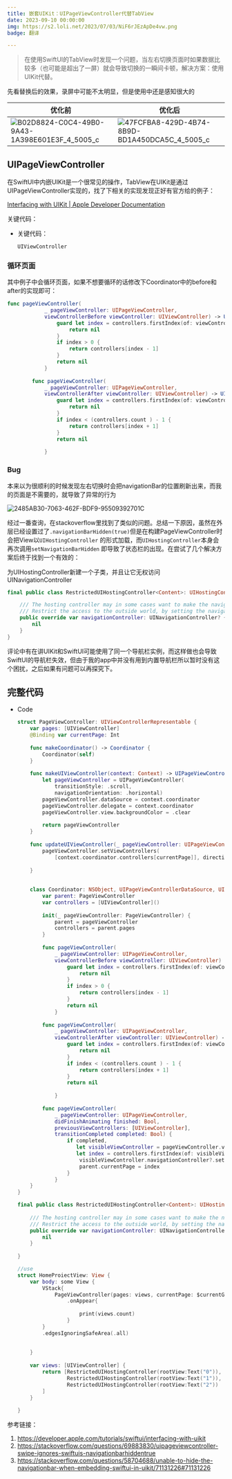```yaml
---
title: 嵌套UIKit：UIPageViewController代替TabView
date: 2023-09-10 00:00:00
img: https://s2.loli.net/2023/07/03/NiF6rJEzApDe4vw.png
badge: 翻译

---
```


> 在使用SwiftUI的TabView时发现一个问题，当左右切换页面时如果数据比较多（也可能是超出了一屏）就会导致切换的一瞬间卡顿，解决方案：使用UIKit代替。

先看替换后的效果，录屏中可能不太明显，但是使用中还是感知很大的



| 优化前                                                       | 优化后                                                       |
| ------------------------------------------------------------ | ------------------------------------------------------------ |
| ![B02D8824-C0C4-49B0-9A43-1A398E601E3F_4_5005_c](./assets/B02D8824-C0C4-49B0-9A43-1A398E601E3F_4_5005_c.jpeg) | ![47FCFBA8-429D-4B74-8B9D-BD1A450DCA5C_4_5005_c](./assets/47FCFBA8-429D-4B74-8B9D-BD1A450DCA5C_4_5005_c.jpeg) |



## UIPageViewController

在SwiftUI中内嵌UIKit是一个很常见的操作，TabView在UIKit是通过UIPageViewController实现的，找了下相关的实现发现正好有官方给的例子：

[Interfacing with UIKit | Apple Developer Documentation](https://developer.apple.com/tutorials/swiftui/interfacing-with-uikit)

关键代码：

- 关键代码：

  ```swift
  UIViewController
  ```

### 循环页面

其中例子中会循环页面，如果不想要循环的话修改下Coordinator中的before和after的实现即可：

```swift
func pageViewController(
            _ pageViewController: UIPageViewController,
            viewControllerBefore viewController: UIViewController) -> UIViewController? {
                guard let index = controllers.firstIndex(of: viewController) else {
                    return nil
                }
                if index > 0 {
                    return controllers[index - 1]
                }
                return nil
            }
        
        func pageViewController(
            _ pageViewController: UIPageViewController,
            viewControllerAfter viewController: UIViewController) -> UIViewController? {
                guard let index = controllers.firstIndex(of: viewController) else {
                    return nil
                }
                if index < (controllers.count ) - 1 {
                    return controllers[index + 1]
                }
                return nil
                
            }
```

### Bug

本来以为很顺利的时候发现左右切换时会把navigationBar的位置刷新出来，而我的页面是不需要的，就导致了异常的行为

![2485AB30-7063-462F-BDF9-95509392701C](./assets/2485AB30-7063-462F-BDF9-95509392701C.gif)

经过一番查询，在stackoverflow里找到了类似的问题。总结一下原因，虽然在外层已经设置过了`.navigationBarHidden(true)`但是在构建PageViewController时会把View以`UIHostingController`  的形式加载，而`UIHostingController`本身会再次调用`setNavigationBarHidden`  即导致了状态栏的出现。在尝试了几个解决方案后终于找到一个有效的：

为UIHostingController新建一个子类，并且让它无权访问UINavigationController

```swift
final public class RestrictedUIHostingController<Content>: UIHostingController<Content> where Content: View {

    /// The hosting controller may in some cases want to make the navigation bar be not hidden.
    /// Restrict the access to the outside world, by setting the navigation controller to nil when internally accessed.
    public override var navigationController: UINavigationController? {
        nil
    }
}
```

评论中有在讲UIKit和SwiftUI可能使用了同一个导航栏实例，而这样做也会导致SwiftUI的导航栏失效，但由于我的app中并没有用到内置导航栏所以暂时没有这个困扰，之后如果有问题可以再探究下。

## 完整代码

- Code

  ```swift
  struct PageViewController: UIViewControllerRepresentable {
      var pages: [UIViewController]
      @Binding var currentPage: Int
      
      func makeCoordinator() -> Coordinator {
          Coordinator(self)
      }
      
      func makeUIViewController(context: Context) -> UIPageViewController {
          let pageViewController = UIPageViewController(
              transitionStyle: .scroll,
              navigationOrientation: .horizontal)
          pageViewController.dataSource = context.coordinator
          pageViewController.delegate = context.coordinator
          pageViewController.view.backgroundColor = .clear
          
          return pageViewController
      }
      
      func updateUIViewController(_ pageViewController: UIPageViewController, context: Context) {
          pageViewController.setViewControllers(
              [context.coordinator.controllers[currentPage]], direction: .forward, animated: true)
          
      }
      
      
      class Coordinator: NSObject, UIPageViewControllerDataSource, UIPageViewControllerDelegate {
          var parent: PageViewController
          var controllers = [UIViewController]()
          
          init(_ pageViewController: PageViewController) {
              parent = pageViewController
              controllers = parent.pages
          }
          
          func pageViewController(
              _ pageViewController: UIPageViewController,
              viewControllerBefore viewController: UIViewController) -> UIViewController? {
                  guard let index = controllers.firstIndex(of: viewController) else {
                      return nil
                  }
                  if index > 0 {
                      return controllers[index - 1]
                  }
                  return nil
              }
          
          func pageViewController(
              _ pageViewController: UIPageViewController,
              viewControllerAfter viewController: UIViewController) -> UIViewController? {
                  guard let index = controllers.firstIndex(of: viewController) else {
                      return nil
                  }
                  if index < (controllers.count ) - 1 {
                      return controllers[index + 1]
                  }
                  return nil
                  
              }
          
          func pageViewController(
              _ pageViewController: UIPageViewController,
              didFinishAnimating finished: Bool,
              previousViewControllers: [UIViewController],
              transitionCompleted completed: Bool) {
                  if completed,
                     let visibleViewController = pageViewController.viewControllers?.first,
                     let index = controllers.firstIndex(of: visibleViewController) {
                      visibleViewController.navigationController?.setNavigationBarHidden(true, animated: false)
                      parent.currentPage = index
                  }
              }
      }
  }
  
  final public class RestrictedUIHostingController<Content>: UIHostingController<Content> where Content: View {
      
      /// The hosting controller may in some cases want to make the navigation bar be not hidden.
      /// Restrict the access to the outside world, by setting the navigation controller to nil when internally accessed.
      public override var navigationController: UINavigationController? {
          nil
      }
      
  }
  
  //use
  struct HomeProiectView: View {
      var body: some View {
          VStack{
              PageViewController(pages: views, currentPage: $currentGroup)
                  .onAppear{
                      
                      print(views.count)
                  }
          }
          .edgesIgnoringSafeArea(.all)
          
          
      }
      
      var views: [UIViewController] {
          return [RestrictedUIHostingController(rootView:Text("0")),
                  RestrictedUIHostingController(rootView:Text("1")),
                  RestrictedUIHostingController(rootView:Text("2"))
          ]
      }
      
  }
  ```

参考链接：

1. https://developer.apple.com/tutorials/swiftui/interfacing-with-uikit
2. https://stackoverflow.com/questions/69883830/uipageviewcontroller-swipe-ignores-swiftuis-navigationbarhiddentrue
3. https://stackoverflow.com/questions/58704688/unable-to-hide-the-navigationbar-when-embedding-swiftui-in-uikit/71131226#71131226